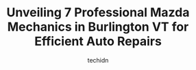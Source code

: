 ---
layout: ampstory
image: https://images.unsplash.com/photo-1528597469186-bddab681a37f?ixlib=rb-4.0.3&ixid=MnwxMjA3fDB8MHxwaG90by1wYWdlfHx8fGVufDB8fHx8&auto=format&fit=crop&w=640&h=853&q=80
author: techidn
featured: false
description: If youre in need of trustworthy and skilled Mazda Mechanic in Burlington VT, USA, youll be pleased to discover the 7 best Mazda Mechanic in town. Their expertise and commitment to customer
title: Unveiling 7 Professional Mazda Mechanics in Burlington VT for Efficient Auto Repairs
cover:
   title: Unveiling 7 Professional Mazda Mechanics in Burlington VT for Efficient Auto Repairs
   subtitle: Rickpate
   background: https://images.unsplash.com/photo-1528597469186-bddab681a37f?ixlib=rb-4.0.3&ixid=MnwxMjA3fDB8MHxwaG90by1wYWdlfHx8fGVufDB8fHx8&auto=format&fit=crop&w=640&h=853&q=80

pages: 
 - layout: thirds
   top: <h1>#1 Midas Auto Service Experts</h1>
   bottom: "<p>We were in a jam. The muffler on my wifes car broke while driving on Friday from Montreal. For color my wife is a nervous driver. 50mph is a maximum speed ,passing is no</p>"
   background: https://www.knot35.com/toplist/wp-content/uploads/2023/06/best-mazda-mechanic-1-in-burlington-vt-1685839368.jpeg
   backgroundblur: true
 - layout: thirds
   top: <h1>#2 Noyes Automotive & Tire</h1>
   bottom: "<p>777 Pine St, Burlington, VT 05401, United States</p>"
   background: https://www.knot35.com/toplist/wp-content/uploads/2023/06/best-mazda-mechanic-2-in-burlington-vt-1685839369.jpeg
   cta:
      link: https://www.knot35.com/toplist/unveiling-7-professional-mazda-mechanics-in-burlington-vt-for-efficient-auto-repairs/
      text: Unveiling 7 Professional Mazda Mechanics in Burlington VT for Efficient Auto Repairs
 - layout: thirds
   top: <h1>#3 Bouchard & Sons Garage</h1>
   bottom: "<p>16 San Remo Dr, South Burlington, VT 05403, United States</p>"
   background: https://www.knot35.com/toplist/wp-content/uploads/2023/06/best-mazda-mechanic-3-in-burlington-vt-1685839369.jpeg
   cta:
      link: https://www.knot35.com/toplist/unveiling-7-professional-mazda-mechanics-in-burlington-vt-for-efficient-auto-repairs/
      text: Unveiling 7 Professional Mazda Mechanics in Burlington VT for Efficient Auto Repairs
 - layout: thirds
   top: <h1>#4 Dolans Auto Inc</h1>
   bottom: "<p>250 N Winooski Ave, Burlington, VT 05401, United States</p>"
   background: https://images.unsplash.com/photo-1536745287225-21d689278fd1?ixlib=rb-4.0.3&ixid=MnwxMjA3fDB8MHxwaG90by1wYWdlfHx8fGVufDB8fHx8&auto=format&fit=crop&w=640&h=853&q=80
   cta:
      link: https://www.knot35.com/toplist/unveiling-7-professional-mazda-mechanics-in-burlington-vt-for-efficient-auto-repairs/
      text: Unveiling 7 Professional Mazda Mechanics in Burlington VT for Efficient Auto Repairs
 - layout: thirds
   top: <h1>#5 SVS Smith Vehicle Support</h1>
   bottom: "<p>35 Batchelder St, Burlington, VT 05401, United States</p>"
   background: https://images.unsplash.com/photo-1540457036297-448b6b99e91c?ixlib=rb-4.0.3&ixid=MnwxMjA3fDB8MHxwaG90by1wYWdlfHx8fGVufDB8fHx8&auto=format&fit=crop&w=640&h=853&q=80
   cta:
      link: https://www.knot35.com/toplist/unveiling-7-professional-mazda-mechanics-in-burlington-vt-for-efficient-auto-repairs/
      text: Unveiling 7 Professional Mazda Mechanics in Burlington VT for Efficient Auto Repairs
 - layout: thirds
   top: <h1>#6 Ethan Allen Auto Repair</h1>
   bottom: "<p>996 North Ave, Burlington, VT 05408, United States</p>"
   background: https://images.unsplash.com/photo-1533735380053-eb8d0759b24a?ixlib=rb-4.0.3&ixid=MnwxMjA3fDB8MHxwaG90by1wYWdlfHx8fGVufDB8fHx8&auto=format&fit=crop&w=640&h=853&q=80
   cta:
      link: https://www.knot35.com/toplist/unveiling-7-professional-mazda-mechanics-in-burlington-vt-for-efficient-auto-repairs/
      text: Unveiling 7 Professional Mazda Mechanics in Burlington VT for Efficient Auto Repairs
 - layout: thirds
   top: <h1>#7 Foreign Car Repair of South Burlington</h1>
   bottom: "<p>14 Berard Dr, South Burlington, VT 05403, United States</p>"
   background: https://images.unsplash.com/photo-1531169509526-f8f1fdaa4a67?ixlib=rb-4.0.3&ixid=MnwxMjA3fDB8MHxwaG90by1wYWdlfHx8fGVufDB8fHx8&auto=format&fit=crop&w=640&h=853&q=80
   cta:
      link: https://www.knot35.com/toplist/unveiling-7-professional-mazda-mechanics-in-burlington-vt-for-efficient-auto-repairs/
      text: Unveiling 7 Professional Mazda Mechanics in Burlington VT for Efficient Auto Repairs
 - layout: thirds
   middle: Continue reading...
   background: https://images.unsplash.com/photo-1488554378835-f7acf46e6c98?ixlib=rb-4.0.3&ixid=MnwxMjA3fDB8MHxwaG90by1wYWdlfHx8fGVufDB8fHx8&auto=format&fit=crop&w=640&h=853&q=80
   cta:
      link: https://www.knot35.com/toplist/unveiling-7-professional-mazda-mechanics-in-burlington-vt-for-efficient-auto-repairs/
      text: Unveiling 7 Professional Mazda Mechanics in Burlington VT for Efficient Auto Repairs
      
---